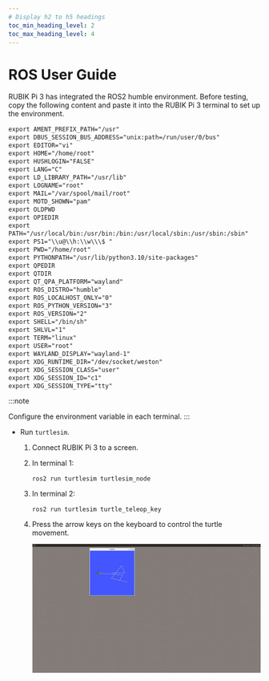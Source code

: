 ```yaml
---
# Display h2 to h5 headings
toc_min_heading_level: 2
toc_max_heading_level: 4
---
```


# ROS User Guide

RUBIK Pi 3 has integrated the ROS2 humble environment. Before testing, copy the following content and paste it into the RUBIK Pi 3 terminal to set up the environment.

```shell
export AMENT_PREFIX_PATH="/usr"
export DBUS_SESSION_BUS_ADDRESS="unix:path=/run/user/0/bus"
export EDITOR="vi"
export HOME="/home/root"
export HUSHLOGIN="FALSE"
export LANG="C"
export LD_LIBRARY_PATH="/usr/lib"
export LOGNAME="root"
export MAIL="/var/spool/mail/root"
export MOTD_SHOWN="pam"
export OLDPWD
export OPIEDIR
export PATH="/usr/local/bin:/usr/bin:/bin:/usr/local/sbin:/usr/sbin:/sbin"
export PS1="\\u@\\h:\\w\\\$ "
export PWD="/home/root"
export PYTHONPATH="/usr/lib/python3.10/site-packages"
export QPEDIR
export QTDIR
export QT_QPA_PLATFORM="wayland"
export ROS_DISTRO="humble"
export ROS_LOCALHOST_ONLY="0"
export ROS_PYTHON_VERSION="3"
export ROS_VERSION="2"
export SHELL="/bin/sh"
export SHLVL="1"
export TERM="linux"
export USER="root"
export WAYLAND_DISPLAY="wayland-1"
export XDG_RUNTIME_DIR="/dev/socket/weston"
export XDG_SESSION_CLASS="user"
export XDG_SESSION_ID="c1"
export XDG_SESSION_TYPE="tty"
```

:::note

Configure the environment variable in each terminal.
:::

* Run `turtlesim`.

  1. Connect RUBIK Pi 3 to a screen.

  2. In terminal 1:

     ```shell
     ros2 run turtlesim turtlesim_node
     ```

  3. In terminal 2:

     ```shell
     ros2 run turtlesim turtle_teleop_key
     ```

  4. Press the arrow keys on the keyboard to control the turtle movement.

     ![](../../images/image-226.jpg)